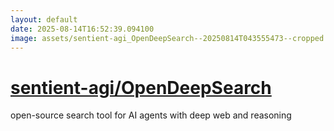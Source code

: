 ```yaml
---
layout: default
date: 2025-08-14T16:52:39.094100
image: assets/sentient-agi_OpenDeepSearch--20250814T043555473--cropped.png
---
```


# [sentient-agi/OpenDeepSearch](https://github.com/sentient-agi/OpenDeepSearch)

open-source search tool for AI agents with deep web and reasoning
